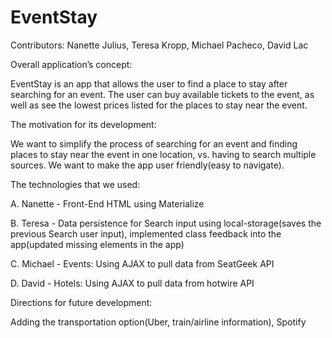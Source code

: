 # EventStay

Contributors: 
Nanette Julius,
Teresa Kropp,
Michael Pacheco,
David Lac


Overall application’s concept:

EventStay is an app that allows the user to find a place to stay after searching for an event. The user can buy available tickets to the event, as well as see the lowest prices listed for the places to stay near the event.

The motivation for its development:

We want to simplify the process of searching for an event and finding places to stay near the event in one location, vs. having to search multiple sources. We want to make the app user friendly(easy to navigate).

The technologies that we used:

A. Nanette - Front-End HTML using Materialize

B. Teresa - Data persistence for Search input using local-storage(saves the previous Search user
            input), implemented class feedback into the app(updated missing elements in the app)
            
C. Michael - Events: Using AJAX to pull data from SeatGeek API

D. David - Hotels: Using AJAX to pull data from hotwire API

Directions for future development:

Adding the transportation option(Uber, train/airline information), Spotify
